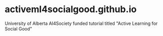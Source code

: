 # activeml4socialgood.github.io
University of Alberta AI4Society funded tutorial titled "Active Learning for Social Good"
